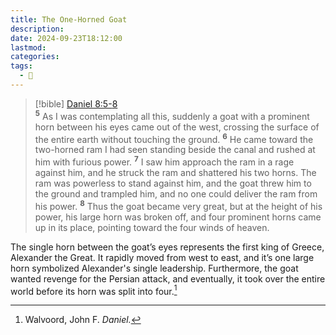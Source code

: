 ```yaml
---
title: The One-Horned Goat
description: 
date: 2024-09-23T18:12:00
lastmod: 
categories: 
tags:
  - 🌱
---
```

>[!bible] [Daniel 8:5-](Daniel%208.md#5)[8](Daniel%208.md#8)  
<sup><b>5</b></sup> As I was contemplating all this, suddenly a goat with a prominent horn between his eyes came out of the west, crossing the surface of the entire earth without touching the ground. <sup><b>6</b></sup> He came toward the two-horned ram I had seen standing beside the canal and rushed at him with furious power. <sup><b>7</b></sup> I saw him approach the ram in a rage against him, and he struck the ram and shattered his two horns. The ram was powerless to stand against him, and the goat threw him to the ground and trampled him, and no one could deliver the ram from his power. <sup><b>8</b></sup> Thus the goat became very great, but at the height of his power, his large horn was broken off, and four prominent horns came up in its place, pointing toward the four winds of heaven. [](Daniel%208.md#6)[](Daniel%208.md#7)  
  
The single horn between the goat’s eyes represents the first king of Greece, Alexander the Great. It rapidly moved from west to east, and it’s one large horn symbolized Alexander's single leadership. Furthermore, the goat wanted revenge for the Persian attack, and eventually, it took over the entire world before its horn was split into four.[^1]  
  
[^1]: Walvoord, John F. *Daniel.*